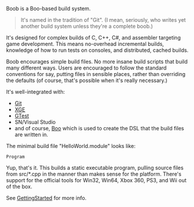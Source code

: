 Boob is a Boo-based build system.

> It's named in the tradition of "Git". (I mean, seriously, who writes yet
> another build system unless they're a complete boob.)

It's designed for complex builds of C, C++, C#, and assembler targeting game
development. This means no-overhead incremental builds, knowledge of how to
run tests on consoles, and distributed, cached builds.

Boob encourages simple build files. No more insane build scripts that build
many different ways. Users are encouraged to follow the standard conventions
for say, putting files in sensible places, rather than overriding the defaults
(of course, that's possible when it's really necessary.)

It's well-integrated with:
- [Git](http://git.or.cz/)
- [XGE](http://www.xoreax.com/)
- [GTest](http://code.google.com/p/googletest/)
- SN/Visual Studio
- and of course, [Boo](http://boo.codehaus.org/) which is used to create the
  DSL that the build files are written in.

The minimal build file "HelloWorld.module" looks like:

    Program

Yup, that's it. This builds a static executable program, pulling source files
from src/\*.cpp in the manner than makes sense for the platform. There's
support for the official tools for Win32, Win64, Xbox 360, PS3, and Wii out of
the box.

See [GettingStarted](doc/GettingStarted.markdown) for more info.
